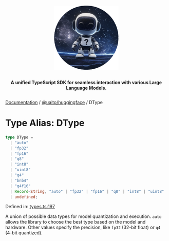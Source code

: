 <div style="display:flex; flex-direction:column; align-items:center;">
<p align="center">
  <img src="../UAITO.png" alt="UAITO Logo" width="200"/>
</p>

<p align="center">
  <strong>A unified TypeScript SDK for seamless interaction with various Large Language Models.</strong>
</p>
</div>

[Documentation](README.md) / [@uaito/huggingface](@uaito.huggingface.md) / DType

# Type Alias: DType

```ts
type DType = 
  | "auto"
  | "fp32"
  | "fp16"
  | "q8"
  | "int8"
  | "uint8"
  | "q4"
  | "bnb4"
  | "q4f16"
  | Record<string, "auto" | "fp32" | "fp16" | "q8" | "int8" | "uint8" | "q4" | "bnb4" | "q4f16">
  | undefined;
```

Defined in: [types.ts:197](https://github.com/elribonazo/uaito/blob/6736807a773945f2caff6007dc512a530687f9da/packages/huggingFace/src/types.ts#L197)

A union of possible data types for model quantization and execution.
`auto` allows the library to choose the best type based on the model and hardware.
Other values specify the precision, like `fp32` (32-bit float) or `q4` (4-bit quantized).

